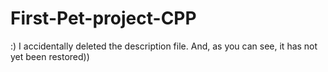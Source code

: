 # First-Pet-project-CPP
:)
I accidentally deleted the description file. And, as you can see, it has not yet been restored))
